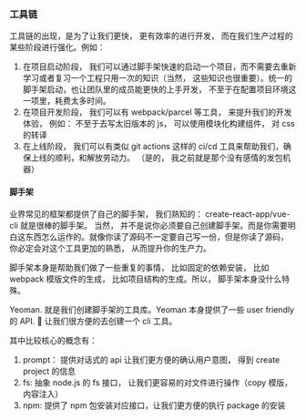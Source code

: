 ### 工具链

工具链的出现，是为了让我们更快， 更有效率的进行开发， 而在我们生产过程的某些阶段进行强化。例如：

1. 在项目启动阶段， 我们可以通过脚手架快速的启动一个项目，而不需要去重新学习或者复习一个工程只用一次的知识（当然， 这些知识也很重要）。统一的脚手架启动，也让团队里的成员能更快的上手开发， 不至于在配置项目环境这一项里，耗费太多时间。
2. 在项目开发阶段， 我们可以有 webpack/parcel 等工具， 来提升我们的开发体验， 例如： 不至于去写太旧版本的 js， 可以使用模块化构建组件， 对 css 的转译
3. 在上线阶段， 我们可以有类似 git actions 这样的 ci/cd 工具来帮助我们，确保上线的顺利，和解放劳动力。 （是的， 我之前就是那个没有感情的发包机器）

#### 脚手架

业界常见的框架都提供了自己的脚手架， 我们熟知的： create-react-app/vue-cli 就是很棒的脚手架。 当然， 并不是说你必须要自己创建脚手架。而是你需要明白这东西怎么运作的。就像你读了源码不一定要自己写一份，但是你读了源码， 你必定会对这个工具更加的熟悉， 从而提升你的生产力。

脚手架本身是帮助我们做了一些重复的事情， 比如固定的依赖安装， 比如 webpack 模版文件的生成， 比如项目结构的生成。所以， 脚手架本身没什么特殊。

Yeoman. 就是我们创建脚手架的工具库。Yeoman 本身提供了一些 user friendly 的 API.  让我们很方便的去创建一个 cli 工具。

其中比较核心的概念有：

1. prompt： 提供对话式的 api 让我们更方便的确认用户意图， 得到 create project 的信息
2. fs: 抽象 node.js 的 fs 接口， 让我们更容易的对文件进行操作（copy 模版， 内容注入）
3. npm: 提供了 npm 包安装对应接口，让我们更方便的执行 package 的安装
